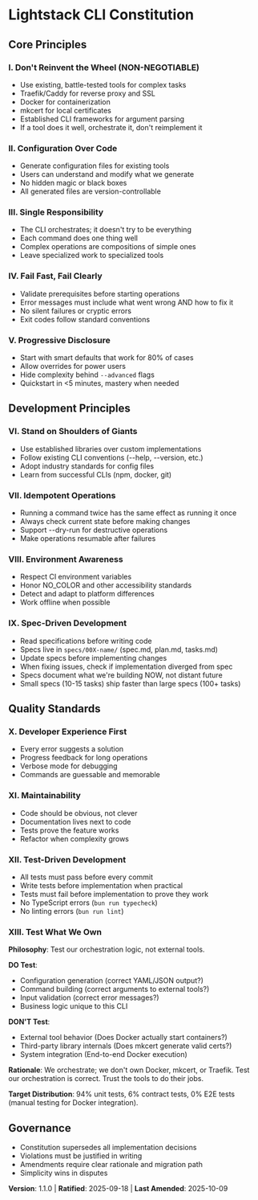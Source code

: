 <!--
Sync Impact Report:
Version: 1.0.0 → 1.1.0
Change Type: MINOR (new principles added)
Modified Principles: None (all existing principles preserved)
Added Sections:
  - XI. Spec-Driven Development (new Development Principle)
  - XII. Test-Driven Development (new Quality Standard)
  - XIII. Test What We Own (new Quality Standard)
Templates Requiring Updates:
  ✅ plan-template.md - Constitution Check section already generic, no update needed
  ✅ spec-template.md - Already aligns with principles (WHAT not HOW)
  ✅ tasks-template.md - Already includes test-first guidance, now backed by constitution
  ✅ Commands (*.md) - No agent-specific references to update
Follow-up TODOs: None
Rationale: Added three development workflow principles from CLAUDE.md that were
operating as de facto constitutional rules but not formally documented. These
principles (spec-driven, test-driven, test boundaries) are enforced in practice
and referenced in templates, so codifying them ensures consistency.
Date: 2025-10-09
-->

# Lightstack CLI Constitution

## Core Principles

### I. Don't Reinvent the Wheel (NON-NEGOTIABLE)

- Use existing, battle-tested tools for complex tasks
- Traefik/Caddy for reverse proxy and SSL
- Docker for containerization
- mkcert for local certificates
- Established CLI frameworks for argument parsing
- If a tool does it well, orchestrate it, don't reimplement it

### II. Configuration Over Code

- Generate configuration files for existing tools
- Users can understand and modify what we generate
- No hidden magic or black boxes
- All generated files are version-controllable

### III. Single Responsibility

- The CLI orchestrates; it doesn't try to be everything
- Each command does one thing well
- Complex operations are compositions of simple ones
- Leave specialized work to specialized tools

### IV. Fail Fast, Fail Clearly

- Validate prerequisites before starting operations
- Error messages must include what went wrong AND how to fix it
- No silent failures or cryptic errors
- Exit codes follow standard conventions

### V. Progressive Disclosure

- Start with smart defaults that work for 80% of cases
- Allow overrides for power users
- Hide complexity behind `--advanced` flags
- Quickstart in <5 minutes, mastery when needed

## Development Principles

### VI. Stand on Shoulders of Giants

- Use established libraries over custom implementations
- Follow existing CLI conventions (--help, --version, etc.)
- Adopt industry standards for config files
- Learn from successful CLIs (npm, docker, git)

### VII. Idempotent Operations

- Running a command twice has the same effect as running it once
- Always check current state before making changes
- Support --dry-run for destructive operations
- Make operations resumable after failures

### VIII. Environment Awareness

- Respect CI environment variables
- Honor NO_COLOR and other accessibility standards
- Detect and adapt to platform differences
- Work offline when possible

### IX. Spec-Driven Development

- Read specifications before writing code
- Specs live in `specs/00X-name/` (spec.md, plan.md, tasks.md)
- Update specs before implementing changes
- When fixing issues, check if implementation diverged from spec
- Specs document what we're building NOW, not distant future
- Small specs (10-15 tasks) ship faster than large specs (100+ tasks)

## Quality Standards

### X. Developer Experience First

- Every error suggests a solution
- Progress feedback for long operations
- Verbose mode for debugging
- Commands are guessable and memorable

### XI. Maintainability

- Code should be obvious, not clever
- Documentation lives next to code
- Tests prove the feature works
- Refactor when complexity grows

### XII. Test-Driven Development

- All tests must pass before every commit
- Write tests before implementation when practical
- Tests must fail before implementation to prove they work
- No TypeScript errors (`bun run typecheck`)
- No linting errors (`bun run lint`)

### XIII. Test What We Own

**Philosophy**: Test our orchestration logic, not external tools.

**DO Test**:

- Configuration generation (correct YAML/JSON output?)
- Command building (correct arguments to external tools?)
- Input validation (correct error messages?)
- Business logic unique to this CLI

**DON'T Test**:

- External tool behavior (Does Docker actually start containers?)
- Third-party library internals (Does mkcert generate valid certs?)
- System integration (End-to-end Docker execution)

**Rationale**: We orchestrate; we don't own Docker, mkcert, or Traefik. Test
our orchestration is correct. Trust the tools to do their jobs.

**Target Distribution**: 94% unit tests, 6% contract tests, 0% E2E tests
(manual testing for Docker integration).

## Governance

- Constitution supersedes all implementation decisions
- Violations must be justified in writing
- Amendments require clear rationale and migration path
- Simplicity wins in disputes

**Version**: 1.1.0 | **Ratified**: 2025-09-18 | **Last Amended**: 2025-10-09
